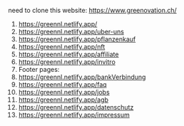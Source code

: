 need to clone this website: https://www.greenovation.ch/

<ol>
    <li>
        <a href="https://greennl.netlify.app/">https://greennl.netlify.app/</a>
    </li>
    <li>
        <a href="https://greennl.netlify.app/uber-uns">https://greennl.netlify.app/uber-uns</a>
    </li>
    <li>
        <a href="https://greennl.netlify.app/pflanzenkauf">https://greennl.netlify.app/pflanzenkauf</a>
    </li>
    <li>
        <a href="https://greennl.netlify.app/nft">https://greennl.netlify.app/nft</a>
    </li>
    <li>
        <a href="https://greennl.netlify.app/affiliate">https://greennl.netlify.app/affiliate</a>
    </li>
    <li>
        <a href="https://greennl.netlify.app/invitro">https://greennl.netlify.app/invitro</a>
    </li>
    <li>
        Footer pages:
    </li>
    <li>
        <a href="https://greennl.netlify.app/bankVerbindung">https://greennl.netlify.app/bankVerbindung</a>
    </li>
    <li>
        <a href="https://greennl.netlify.app/faq">https://greennl.netlify.app/faq</a>
    </li>
    <li>
        <a href="https://greennl.netlify.app/jobs">https://greennl.netlify.app/jobs</a>
    </li>
    <li>
        <a href="https://greennl.netlify.app/agb">https://greennl.netlify.app/agb</a>
    </li>
    <li>
        <a href="https://greennl.netlify.app/datenschutz">https://greennl.netlify.app/datenschutz</a>
    </li>
    <li>
        <a href="https://greennl.netlify.app/impressum">https://greennl.netlify.app/impressum</a>
    </li>
</ol>